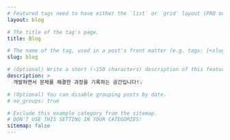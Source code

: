 ```yaml
---
# Featured tags need to have either the `list` or `grid` layout (PRO only).
layout: blog

# The title of the tag's page.
title: Blog

# The name of the tag, used in a post's front matter (e.g. tags: [<slug>]).
slug: blog

# (Optional) Write a short (~150 characters) description of this featured tag.
description: >
  개발하면서 문제를 해결한 과정을 기록하는 공간입니다!💡

# (Optional) You can disable grouping posts by date.
# no_groups: true

# Exclude this example category from the sitemap.
# DON'T USE THIS SETTING IN YOUR CATEGORIES!
sitemap: false
---
```


